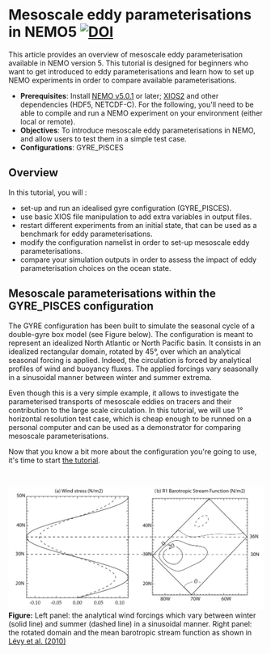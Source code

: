 # Mesoscale eddy parameterisations in NEMO5 [![DOI](https://zenodo.org/badge/DOI/10.5281/zenodo.15706024.svg)](https://doi.org/10.5281/zenodo.15706024)

This article provides an overview of mesoscale eddy parameterisation available in NEMO version 5. This tutorial is designed for beginners who want to get introduced to eddy parameterisations and learn how to set up NEMO experiments in order to compare available parameterisations. 

* __Prerequisites__: Install [NEMO v5.0.1](https://forge.nemo-ocean.eu/nemo/nemo/-/releases/5.0.1) or later; [XIOS2](https://forge.ipsl.jussieu.fr/ioserver/svn/XIOS2/trunk) and other dependencies (HDF5, NETCDF-C). For the following, you'll need to be able to compile and run a NEMO experiment on your environment (either local or remote).   
* __Objectives__: To introduce mesoscale eddy parameterisations in NEMO, and allow users to test them in a simple test case.
* __Configurations__: GYRE_PISCES

## Overview

In this tutorial, you will :
* set-up and run an idealised gyre configuration (GYRE_PISCES).
* use basic XIOS file manipulation to add extra variables in output files.
* restart different experiments from an initial state, that can be used as a benchmark for eddy parameterisations. 
* modify the configuration namelist in order to set-up mesoscale eddy parameterisations. 
* compare your simulation outputs in order to assess the impact of eddy parameterisation choices on the ocean state.

## Mesoscale parameterisations within the GYRE_PISCES configuration

The GYRE configuration has been built to simulate the seasonal cycle of a double-gyre box model (see Figure below). The configuration is meant to represent an idealized North Atlantic or North Pacific basin.
It consists in an idealized rectangular domain, rotated by 45°, over which an analytical seasonal forcing is applied.
Indeed, the circulation is forced by analytical profiles of wind and buoyancy fluxes. The applied forcings vary seasonally in a sinusoidal manner between winter and summer extrema.

Even though this is a very simple example, it allows to investigate the parameterised transports of mesoscale eddies on tracers and their contribution to the large scale circulation.
In this tutorial, we will use 1° horizontal resolution test case, which is cheap enough to be runned on a personal computer and can be used as a demonstrator for comparing mesoscale parameterisations.

Now that you know a bit more about the configuration you're going to use, it's time to start [the tutorial](https://torresr-cnrm.github.io/GYRE_PISCES-eddy).

&nbsp;

![alt text](docs/imgs/Levy-OM-2010-Fig1.png)
__Figure:__ Left panel: the analytical wind forcings which vary between winter (solid line) and summer (dashed line) in a sinusoidal manner. Right panel: the rotated domain and the mean barotropic stream function as shown in [Lévy et al. (2010)](http://dx.doi.org/10.1016/j.ocemod.2010.04.001)
